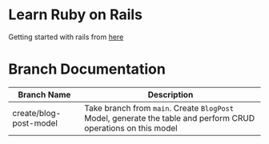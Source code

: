 # Learn Ruby on Rails
Getting started with rails from [here](https://guides.rubyonrails.org/getting_started.html)


# Branch Documentation
| Branch Name | Description |
|-------------|-------------|
| create/blog-post-model | Take branch from `main`. Create `BlogPost` Model, generate the table and perform CRUD operations on this model |